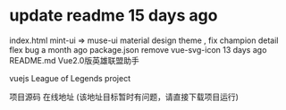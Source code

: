 # update readme	15 days ago
index.html	mint-ui => muse-ui material design theme , fix champion detail flex bug	a month ago
package.json	remove vue-svg-icon	13 days ago
 README.md
Vue2.0版英雄联盟助手

vuejs League of Legends project

项目源码 在线地址 (该地址目标暂时有问题，请直接下载项目运行)